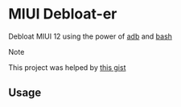 # MIUI Debloat-er
Debloat MIUI 12 using the power of [adb](https://developer.android.com/tools/adb) and [bash](https://en.wikipedia.org/wiki/Bash_(Unix_shell))

> [!NOTE]
> This project was helped by [this gist](https://gist.github.com/Biswa96/81fe477079fa5279f7cfd7b98d5519c7)

## Usage
